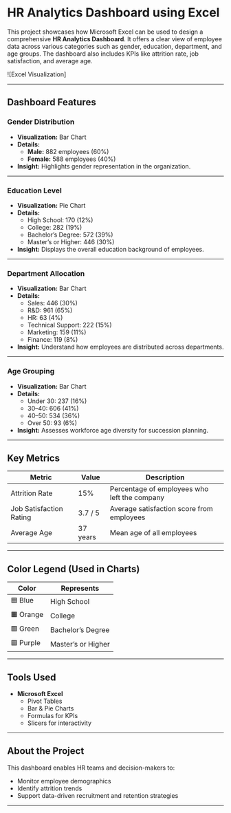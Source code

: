 #  HR Analytics Dashboard using Excel

This project showcases how Microsoft Excel can be used to design a comprehensive **HR Analytics Dashboard**. It offers a clear view of employee data across various categories such as gender, education, department, and age groups. The dashboard also includes KPIs like attrition rate, job satisfaction, and average age.

![Excel Visualization]

---

##  Dashboard Features

###  Gender Distribution
- **Visualization:** Bar Chart
- **Details:**  
  - **Male:** 882 employees (60%)  
  - **Female:** 588 employees (40%)  
- **Insight:** Highlights gender representation in the organization.

---

###  Education Level
- **Visualization:** Pie Chart
- **Details:**  
  - High School: 170 (12%)  
  - College: 282 (19%)  
  - Bachelor’s Degree: 572 (39%)  
  - Master’s or Higher: 446 (30%)  
- **Insight:** Displays the overall education background of employees.

---

###  Department Allocation
- **Visualization:** Bar Chart
- **Details:**  
  - Sales: 446 (30%)  
  - R&D: 961 (65%)  
  - HR: 63 (4%)  
  - Technical Support: 222 (15%)  
  - Marketing: 159 (11%)  
  - Finance: 119 (8%)  
- **Insight:** Understand how employees are distributed across departments.

---

###  Age Grouping
- **Visualization:** Bar Chart
- **Details:**  
  - Under 30: 237 (16%)  
  - 30–40: 606 (41%)  
  - 40–50: 534 (36%)  
  - Over 50: 93 (6%)  
- **Insight:** Assesses workforce age diversity for succession planning.

---

##  Key Metrics

| Metric                 | Value         | Description                                  |
|------------------------|---------------|----------------------------------------------|
| Attrition Rate         | 15%           | Percentage of employees who left the company |
| Job Satisfaction Rating| 3.7 / 5       | Average satisfaction score from employees    |
| Average Age            | 37 years      | Mean age of all employees                    |

---

##  Color Legend (Used in Charts)

| Color    | Represents              |
|----------|-------------------------|
| 🟦 Blue   | High School             |
| 🟧 Orange | College                 |
| 🟩 Green  | Bachelor’s Degree       |
| 🟪 Purple | Master’s or Higher      |

---

##  Tools Used

- **Microsoft Excel**
  - Pivot Tables
  - Bar & Pie Charts
  - Formulas for KPIs
  - Slicers for interactivity

---

##  About the Project

This dashboard enables HR teams and decision-makers to:
- Monitor employee demographics
- Identify attrition trends
- Support data-driven recruitment and retention strategies

---
